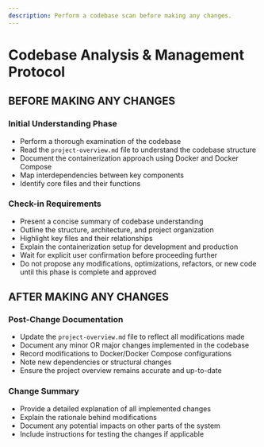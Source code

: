 ```yaml
---
description: Perform a codebase scan before making any changes.
---
```


# Codebase Analysis & Management Protocol

## BEFORE MAKING ANY CHANGES

### Initial Understanding Phase

- Perform a thorough examination of the codebase
- Read the `project-overview.md` file to understand the codebase structure
- Document the containerization approach using Docker and Docker Compose
- Map interdependencies between key components
- Identify core files and their functions

### Check-in Requirements

- Present a concise summary of codebase understanding
- Outline the structure, architecture, and project organization
- Highlight key files and their relationships
- Explain the containerization setup for development and production
- Wait for explicit user confirmation before proceeding further
- Do not propose any modifications, optimizations, refactors, or new code until this phase is complete and approved

## AFTER MAKING ANY CHANGES

### Post-Change Documentation

- Update the `project-overview.md` file to reflect all modifications made
- Document any minor OR major changes implemented in the codebase
- Record modifications to Docker/Docker Compose configurations
- Note new dependencies or structural changes
- Ensure the project overview remains accurate and up-to-date

### Change Summary

- Provide a detailed explanation of all implemented changes
- Explain the rationale behind modifications
- Document any potential impacts on other parts of the system
- Include instructions for testing the changes if applicable